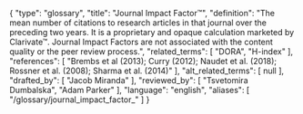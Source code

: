 {
    "type": "glossary",
    "title": "Journal Impact Factor™",
    "definition": "The mean number of citations to research articles in that journal over the preceding two years. It is a proprietary and opaque calculation marketed by Clarivate™. Journal Impact Factors are not associated with the content quality or the peer review process.",
    "related_terms": [
        "DORA",
        "H-index"
    ],
    "references": [
        "Brembs et al (2013); Curry (2012); Naudet et al. (2018); Rossner et al. (2008); Sharma et al. (2014)"
    ],
    "alt_related_terms": [
        null
    ],
    "drafted_by": [
        "Jacob Miranda"
    ],
    "reviewed_by": [
        "Tsvetomira Dumbalska",
        "Adam Parker"
    ],
    "language": "english",
    "aliases": [
        "/glossary/journal_impact_factor_"
    ]
}